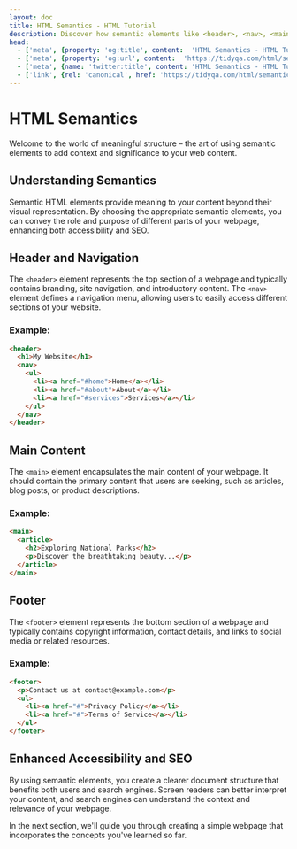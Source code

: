 ```yaml
---
layout: doc
title: HTML Semantics - HTML Tutorial
description: Discover how semantic elements like <header>, <nav>, <main>, and <footer> convey context and significance, enhancing accessibility and SEO.
head:
  - ['meta', {property: 'og:title', content:  'HTML Semantics - HTML Tutorial' }]
  - ['meta', {property: 'og:url', content:  'https://tidyqa.com/html/semantics/' }] 
  - ['meta', {name: 'twitter:title', content: 'HTML Semantics - HTML Tutorial'}]
  - ['link', {rel: 'canonical', href: 'https://tidyqa.com/html/semantics/'}]
---
```


# HTML Semantics

Welcome to the world of meaningful structure – the art of using semantic elements to add context and significance to your web content.

## Understanding Semantics

Semantic HTML elements provide meaning to your content beyond their visual representation. By choosing the appropriate semantic elements, you can convey the role and purpose of different parts of your webpage, enhancing both accessibility and SEO.

## Header and Navigation

The `<header>` element represents the top section of a webpage and typically contains branding, site navigation, and introductory content. The `<nav>` element defines a navigation menu, allowing users to easily access different sections of your website.

### Example:

```html
<header>
  <h1>My Website</h1>
  <nav>
    <ul>
      <li><a href="#home">Home</a></li>
      <li><a href="#about">About</a></li>
      <li><a href="#services">Services</a></li>
    </ul>
  </nav>
</header>
```

## Main Content

The `<main>` element encapsulates the main content of your webpage. It should contain the primary content that users are seeking, such as articles, blog posts, or product descriptions.

### Example:

```html
<main>
  <article>
    <h2>Exploring National Parks</h2>
    <p>Discover the breathtaking beauty...</p>
  </article>
</main>
```

## Footer

The `<footer>` element represents the bottom section of a webpage and typically contains copyright information, contact details, and links to social media or related resources.

### Example:

```html
<footer>
  <p>Contact us at contact@example.com</p>
  <ul>
    <li><a href="#">Privacy Policy</a></li>
    <li><a href="#">Terms of Service</a></li>
  </ul>
</footer>
```

## Enhanced Accessibility and SEO

By using semantic elements, you create a clearer document structure that benefits both users and search engines. Screen readers can better interpret your content, and search engines can understand the context and relevance of your webpage.

In the next section, we'll guide you through creating a simple webpage that incorporates the concepts you've learned so far.